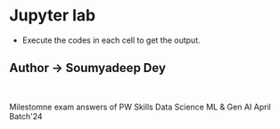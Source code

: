 <!-- ![ineuron-logo](https://user-images.githubusercontent.com/115527165/196935402-66c2496e-190d-4f67-9f6b-e42c06994999.png) -->
# Jupyter lab
- Execute the codes in each cell to get the output.
<h2>Author -> Soumyadeep Dey</h2>
<br>
<p>Milestomne exam answers of PW Skills Data Science ML & Gen AI April Batch'24</p>
